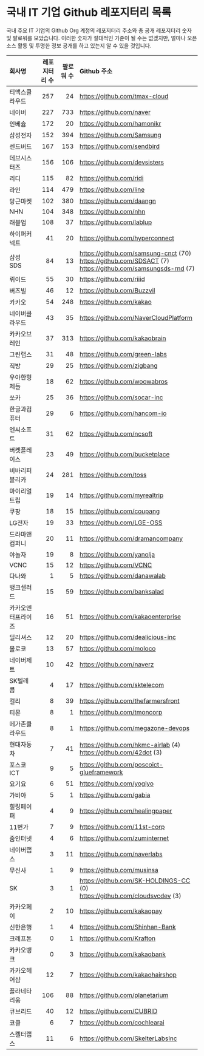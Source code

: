# 국내 IT 기업 Github 레포지터리 목록
국내 주요 IT 기업의 Github Org 계정의 레포지터리 주소와 총 공개 레포지터리 숫자 및 팔로워를 모았습니다. 이러한 숫자가 절대적인 기준이 될 수는 없겠지만, 얼마나 오픈 소스 활동 및 투명한 정보 공개를 하고 있는지 알 수 있을 것입니다.

<!-- MARKDOWN_TABLE(GITHUB): START -->

| **회사명** | **레포지터리 수** | **팔로워 수** | **Github 주소** |
|:---|---:|---:|:---|
| 티맥스클라우드 | 257 | 24 | https://github.com/tmax-cloud |
| 네이버 | 227 | 733 | https://github.com/naver |
| 인베슘 | 172 | 20 | https://github.com/hamonikr |
| 삼성전자 | 152 | 394 | https://github.com/Samsung |
| 센드버드 | 167 | 153 | https://github.com/sendbird |
| 데브시스터즈 | 156 | 106 | https://github.com/devsisters |
| 리디 | 115 | 82 | https://github.com/ridi |
| 라인 | 114 | 479 | https://github.com/line |
| 당근마켓 | 102 | 380 | https://github.com/daangn |
| NHN | 104 | 348 | https://github.com/nhn |
| 래블업 | 108 | 37 | https://github.com/lablup |
| 하이퍼커넥트 | 41 | 20 | https://github.com/hyperconnect |
| 삼성SDS | 84 | 13 | https://github.com/samsung-cnct (70)<br />https://github.com/SDSACT (7)<br />https://github.com/samsungsds-rnd (7) |
| 뤼이드 | 55 | 30 | https://github.com/riiid |
| 버즈빌 | 46 | 12 | https://github.com/Buzzvil |
| 카카오 | 54 | 248 | https://github.com/kakao |
| 네이버클라우드 | 43 | 35 | https://github.com/NaverCloudPlatform |
| 카카오브레인 | 37 | 313 | https://github.com/kakaobrain |
| 그린랩스 | 31 | 48 | https://github.com/green-labs |
| 직방 | 29 | 25 | https://github.com/zigbang |
| 우아한형제들 | 18 | 62 | https://github.com/woowabros |
| 쏘카 | 25 | 36 | https://github.com/socar-inc |
| 한글과컴퓨터 | 29 | 6 | https://github.com/hancom-io |
| 엔씨소프트 | 31 | 62 | https://github.com/ncsoft |
| 버켓플레이스 | 23 | 49 | https://github.com/bucketplace |
| 비바리퍼블리카 | 24 | 281 | https://github.com/toss |
| 마이리얼트립 | 19 | 14 | https://github.com/myrealtrip |
| 쿠팡 | 18 | 15 | https://github.com/coupang |
| LG전자 | 19 | 33 | https://github.com/LGE-OSS |
| 드라마앤컴퍼니 | 20 | 11 | https://github.com/dramancompany |
| 야놀자 | 19 | 8 | https://github.com/yanolja |
| VCNC | 15 | 12 | https://github.com/VCNC |
| 다나와 | 1 | 5 | https://github.com/danawalab |
| 뱅크샐러드 | 15 | 59 | https://github.com/banksalad |
| 카카오엔터프라이즈 | 16 | 51 | https://github.com/kakaoenterprise |
| 딜리셔스 | 12 | 20 | https://github.com/dealicious-inc |
| 몰로코 | 13 | 57 | https://github.com/moloco |
| 네이버제트 | 10 | 42 | https://github.com/naverz |
| SK텔레콤 | 4 | 17 | https://github.com/sktelecom |
| 컬리 | 8 | 39 | https://github.com/thefarmersfront |
| 티몬 | 8 | 1 | https://github.com/tmoncorp |
| 메가존클라우드 | 8 | 1 | https://github.com/megazone-devops |
| 현대자동차 | 7 | 41 | https://github.com/hkmc-airlab (4)<br />https://github.com/42dot (3) |
| 포스코ICT | 9 | 5 | https://github.com/poscoict-glueframework |
| 요기요 | 6 | 51 | https://github.com/yogiyo |
| 가비아 | 5 | 1 | https://github.com/gabia |
| 힐링페이퍼 | 4 | 9 | https://github.com/healingpaper |
| 11번가 | 7 | 9 | https://github.com/11st-corp |
| 줌인터넷 | 4 | 6 | https://github.com/zuminternet |
| 네이버랩스 | 3 | 11 | https://github.com/naverlabs |
| 무신사 | 1 | 9 | https://github.com/musinsa |
| SK | 3 | 1 | https://github.com/SK-HOLDINGS-CC (0)<br />https://github.com/cloudsvcdev (3) |
| 카카오페이 | 2 | 10 | https://github.com/kakaopay |
| 신한은행 | 1 | 4 | https://github.com/Shinhan-Bank |
| 크레프톤 | 0 | 1 | https://github.com/Krafton |
| 카카오뱅크 | 0 | 3 | https://github.com/kakaobank |
| 카카오헤어샵 | 12 | 7 | https://github.com/kakaohairshop |
| 플라네타리움 | 106 | 88 | https://github.com/planetarium |
| 큐브리드 | 40 | 12 | https://github.com/CUBRID |
| 코클 | 6 | 7 | https://github.com/cochlearai |
| 스켈터랩스 | 11 | 6 | https://github.com/SkelterLabsInc |

<!-- MARKDOWN_TABLE(GITHUB): END -->
